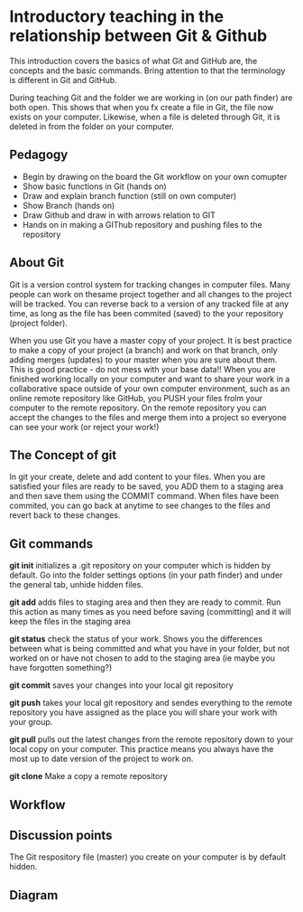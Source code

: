 # Introductory teaching in the relationship between Git & Github
This introduction covers the basics of what Git and GitHub are, the concepts and the basic commands. Bring attention to that the terminology
is different in Git and GitHub.

During teaching Git and the folder we are working in (on our path finder) are both open. This shows that when you fx create a file in Git,
the file now exists on your computer. Likewise, when a file is deleted through Git, it is deleted in from the folder on your computer.

## Pedagogy
* Begin by drawing on the board the Git workflow on your own comupter
* Show basic functions in Git (hands on)
* Draw and explain branch function (still on own computer)
* Show Branch (hands on)
* Draw Github and draw in with arrows relation to GIT
* Hands on in making a GIThub repository and pushing files to the repository

## About Git
Git is a version control system for tracking changes in computer files. Many people can work on thesame project together and all changes to the project
will be tracked. You can reverse back to a version of any tracked file at any time, as long as the file has been commited (saved) to the your repository (project folder).

When you use Git you have a master copy of your project. It is best practice to make a copy of your project (a branch) and work on that branch, only adding merges (updates) to your master when you are sure about them. This is good practice - do not mess with your base data!! When you are finished working locally on your computer and want
to share your work in a collaborative space outside of your own computer environment, such as an online remote repository like GitHub, you PUSH your files frolm your computer to the remote repository. On the remote repository you can accept the changes to the files and merge them into a project so everyone can see your work (or reject your work!)

## The Concept of git
In git your create, delete and add content to your files. When you are satisfied your files are ready to be saved, you ADD them to a staging area and then
save them using the COMMIT command. When files have been commited, you can go back at anytime to see changes to the files and revert back to these changes.

## Git commands
**git init** initializes a .git repository on your computer which is hidden by default. Go into the folder settings options (in your path finder) and under the general tab, unhide hidden files.

**git add** adds files to staging area and then they are ready to commit. Run this action as many times as you need before saving (committing) and it will keep the
files in the staging area

**git status** check the status of your work. Shows you the differences between what is being committed and what you have in your folder, but not worked on or have not
chosen to add to the staging area (ie maybe you have forgotten something?)

**git commit** saves your changes into your local git repository

**git push** takes your local git repository and sendes everything to the remote repository you have assigned as the place you will share your work with your group.

**git pull** pulls out the latest changes from the remote repository down to your local copy on your computer. This practice means you always have the most up to date
version of the project to work on.

**git clone** Make a copy a remote repository 

## Workflow


## Discussion points
The Git respository file (master) you create on your computer is by default hidden.

## Diagram
